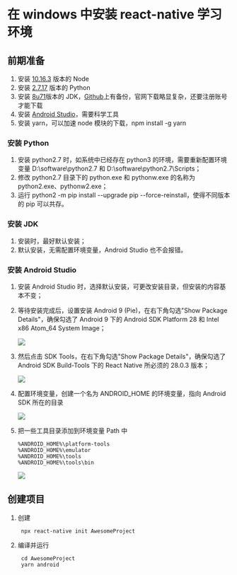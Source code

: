 # 在 windows 中安装 react-native 学习环境

## 前期准备

1. 安装 [10.16.3](https://nodejs.org/download/release/v10.16.3/) 版本的 Node
2. 安装 [2.7.17](https://www.python.org/ftp/python/2.7.17/python-2.7.17.amd64.msi) 版本的 Python
3. 安装 [8u71](https://github.com/frekele/oracle-java/releases/download/8u71-b15/jdk-8u71-windows-x64.exe)版本的 JDK，[Github](https://github.com/frekele/oracle-java/releases)上有备份，官网下载略显复杂，还要注册账号才能下载
4. 安装 [Android Studio](https://developer.android.com/studio)，需要科学工具
5. 安装 yarn，可以加速 node 模块的下载，npm install -g yarn

### 安装 Python

1. 安装 python2.7 时，如系统中已经存在 python3 的环境，需要重新配置环境变量 D:\software\python2.7 和 D:\software\python2.7\Scripts；
2. 修改 python2.7 目录下的 python.exe 和 pythonw.exe 的名称为 python2.exe、pythonw2.exe；
3. 运行 python2 -m pip install --upgrade pip --force-reinstall，使得不同版本的 pip 可以共存。

### 安装 JDK

1. 安装时，最好默认安装；
2. 默认安装，无需配置环境变量，Android Studio 也不会报错。

### 安装 Android Studio

1.  安装 Android Studio 时，选择默认安装，可更改安装目录，但安装的内容基本不变；
2.  等待安装完成后，设置安装 Android 9 (Pie)，在右下角勾选"Show Package Details"，确保勾选了 Android 9 下的 Android SDK Platform 28 和 Intel x86 Atom_64 System Image；

    ![](https://starshi.github.io/my-images/blog/android_studio_setting1.png)

3.  然后点击 SDK Tools，在右下角勾选"Show Package Details"，确保勾选了 Android SDK Build-Tools 下的 React Native 所必须的 28.0.3 版本；

    ![](https://starshi.github.io/my-images/blog/android_studio_setting2.png)

4.  配置环境变量，创建一个名为 ANDROID_HOME 的环境变量，指向 Android SDK 所在的目录

    ![](https://starshi.github.io/my-images/blog/android_path.png)

5.  把一些工具目录添加到环境变量 Path 中

        %ANDROID_HOME%\platform-tools
        %ANDROID_HOME%\emulator
        %ANDROID_HOME%\tools
        %ANDROID_HOME%\tools\bin

    ![](https://starshi.github.io/my-images/blog/android_path2.png)

## 创建项目

1.  创建

         npx react-native init AwesomeProject

2.  编译并运行

         cd AwesomeProject
         yarn android
